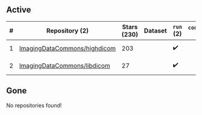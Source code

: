 ## Active
| # | Repository (2) | Stars (230) | Dataset | `run` (2) | `containers-run` | Last Modified |
| --- | --- | --- | --- | --- | --- | --- |
| 1 | [ImagingDataCommons/highdicom](https://github.com/ImagingDataCommons/highdicom) | 203 |  | :heavy_check_mark: |  | 2025-08-31 21:07:35+00:00 |
| 2 | [ImagingDataCommons/libdicom](https://github.com/ImagingDataCommons/libdicom) | 27 |  | :heavy_check_mark: |  | 2025-04-18 11:01:52+00:00 |

## Gone
No repositories found!
